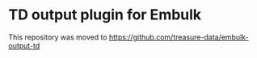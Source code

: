 # TD output plugin for Embulk

This repository was moved to https://github.com/treasure-data/embulk-output-td